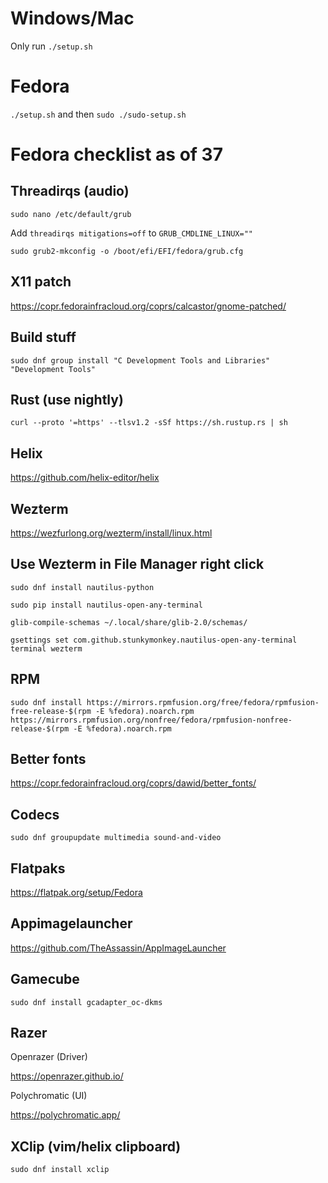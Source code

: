 # Windows/Mac
Only run `./setup.sh`

# Fedora
`./setup.sh` and then `sudo ./sudo-setup.sh`

# Fedora checklist as of 37

## Threadirqs (audio)

`sudo nano /etc/default/grub`

Add `threadirqs mitigations=off` to `GRUB_CMDLINE_LINUX=""` 

`sudo grub2-mkconfig -o /boot/efi/EFI/fedora/grub.cfg`

## X11 patch

https://copr.fedorainfracloud.org/coprs/calcastor/gnome-patched/

## Build stuff

`sudo dnf group install "C Development Tools and Libraries" "Development Tools"`

## Rust (use nightly)

`curl --proto '=https' --tlsv1.2 -sSf https://sh.rustup.rs | sh`

## Helix

https://github.com/helix-editor/helix

## Wezterm

https://wezfurlong.org/wezterm/install/linux.html

## Use Wezterm in File Manager right click

`sudo dnf install nautilus-python`

`sudo pip install nautilus-open-any-terminal`

`glib-compile-schemas ~/.local/share/glib-2.0/schemas/`

`gsettings set com.github.stunkymonkey.nautilus-open-any-terminal terminal wezterm`

## RPM

`sudo dnf install https://mirrors.rpmfusion.org/free/fedora/rpmfusion-free-release-$(rpm -E %fedora).noarch.rpm https://mirrors.rpmfusion.org/nonfree/fedora/rpmfusion-nonfree-release-$(rpm -E %fedora).noarch.rpm`

## Better fonts

https://copr.fedorainfracloud.org/coprs/dawid/better_fonts/

## Codecs

`sudo dnf groupupdate multimedia sound-and-video`

## Flatpaks

https://flatpak.org/setup/Fedora

## Appimagelauncher

https://github.com/TheAssassin/AppImageLauncher

## Gamecube

`sudo dnf install gcadapter_oc-dkms`

## Razer

Openrazer (Driver)

https://openrazer.github.io/

Polychromatic (UI)

https://polychromatic.app/

## XClip (vim/helix clipboard)

`sudo dnf install xclip`


